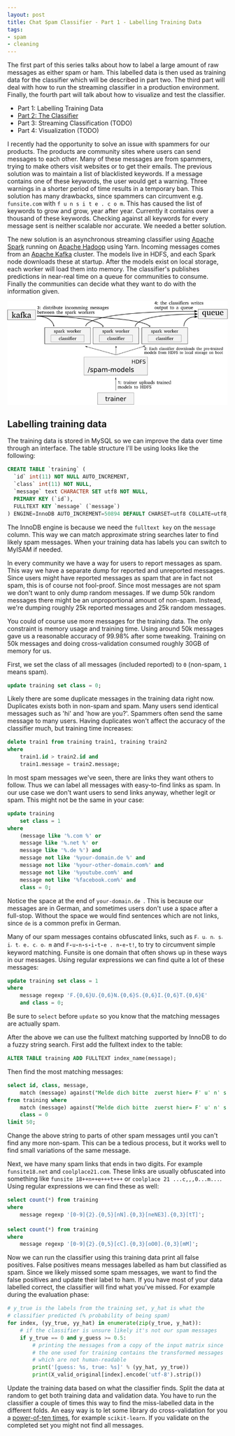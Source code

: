 ```yaml
---
layout: post
title: Chat Spam Classifier - Part 1 - Labelling Training Data
tags:
- spam
- cleaning
---
```


The first part of this series talks about how to label a large amount of raw messages as either spam or ham. This labelled data is then used as training data for the classifier which will be described in part two. The third part will deal with how to run the streaming classifier in a production environment. Finally, the fourth part will talk about how to visualize and test the classifier.

* Part 1: Labelling Training Data
* [Part 2: The Classifier](http://sovaa.github.io/chat-spam-classifier-part-2/)
* Part 3: Streaming Classification (TODO)
* Part 4: Visualization (TODO)

I recently had the opportunity to solve an issue with spammers for our products. The products are community sites where users can send messages to each other. Many of these messages are from spammers, trying to make others visit websites or to get their emails. The previous solution was to maintain a list of blacklisted keywords. If a message contains one of these keywords, the user would get a warning. Three warnings in a shorter period of time results in a temporary ban. This solution has many drawbacks, since spammers can circumvent e.g. `funsite.com` with `f u n s i t e . c o m`. This has caused the list of keywords to grow and grow, year after year. Currently it contains over a thousand of these keywords. Checking against all keywords for every message sent is neither scalable nor accurate. We needed a better solution.

The new solution is an asynchronous streaming classifier using [Apache Spark](http://spark.apache.org/) running on [Apache Hadoop](http://hadoop.apache.org/) using Yarn. Incoming messages comes from an [Apache Kafka](http://kafka.apache.org/) cluster. The models live in HDFS, and each Spark node downloads these at startup. After the models exist on local storage, each worker will load them into memory. The classifier's publishes predictions in near-real time on a queue for communities to consume. Finally the communities can decide what they want to do with the information given.

![architecture](/images/spam-hdfs.png)

## Labelling training data

The training data is stored in MySQL so we can improve the data over time through an interface. The table structure I'll be using looks like the following:

```sql
CREATE TABLE `training` (
  `id` int(11) NOT NULL AUTO_INCREMENT,
  `class` int(11) NOT NULL,
  `message` text CHARACTER SET utf8 NOT NULL,
  PRIMARY KEY (`id`),
  FULLTEXT KEY `message` (`message`)
) ENGINE=InnoDB AUTO_INCREMENT=50894 DEFAULT CHARSET=utf8 COLLATE=utf8_bin
```

The InnoDB engine is because we need the `fulltext key` on the `message` column. This way we can match approximate string searches later to find likely spam messages. When your training data has labels you can switch to MyISAM if needed.

In every community we have a way for users to report messages as spam. This way we have a separate dump for reported and unreported messages. Since users might have reported messages as spam that are in fact not spam, this is of course not fool-proof. Since most messages are not spam we don't want to only dump random messages. If we dump 50k random messages there might be an unproportional amount of non-spam. Instead, we're dumping roughly 25k reported messages and 25k random messages.

You could of course use more messages for the training data. The only constraint is memory usage and training time. Using around 50k messages gave us a reasonable accuracy of 99.98% after some tweaking. Training on 50k messages and doing cross-validation consumed roughly 30GB of memory for us.

First, we set the class of all messages (included reported) to `0` (non-spam, `1` means spam).

```sql
update training set class = 0;
```

Likely there are some duplicate messages in the training data right now. Duplicates exists both in non-spam and spam. Many users send identical messages such as 'hi' and 'how are you?'. Spammers often send the same message to many users. Having duplicates won't affect the accuracy of the classifier much, but training time increases:

```sql
delete train1 from training train1, training train2
where
    train1.id > train2.id and
    train1.message = train2.message;
```

In most spam messages we've seen, there are links they want others to follow. Thus we can label all messages with easy-to-find links as spam. In our use case we don't want users to send links anyway, whether legit or spam. This might not be the same in your case:

```sql
update training
    set class = 1
where
    (message like '%.com %' or
    message like '%.net %' or
    message like '%.de %') and
    message not like '%your-domain.de %' and
    message not like '%your-other-domain.com%' and
    message not like '%youtube.com%' and
    message not like '%facebook.com%' and
    class = 0;
```

Notice the space at the end of `your-domain.de `. This is because our messages are in German, and sometimes users don't use a space after a full-stop. Without the space we would find sentences which are not links, since `de` is a common prefix in German.

Many of our spam messages contains obfuscated links, such as `F˔ u˔ n˔ s˔ i˔ t˔ e. c˔ o˔ m` and `F˖u˖n˖s˖i˖t˖e . n˖e˖t!`, to try to circumvent simple keyword matching. Funsite is one domain that often shows up in these ways in our messages. Using regular expressions we can find quite a lot of these messages:

```sql
update training set class = 1
where
    message regexp 'F.{0,6}U.{0,6}N.{0,6}S.{0,6}I.{0,6}T.{0,6}E'
    and class = 0;
```

Be sure to `select` before `update` so you know that the matching messages are actually spam.

After the above we can use the fulltext matching supported by InnoDB to do a fuzzy string search. First add the fulltext index to the table:

```sql
ALTER TABLE training ADD FULLTEXT index_name(message);
```

Then find the most matching messages:

```sql
select id, class, message,
    match (message) against("Melde dich bitte  zuerst hier= Fˈ uˈ nˈ sˈ iˈ tˈ e . nˈ eˈ t!!") as score
from training where
    match (message) against("Melde dich bitte  zuerst hier= Fˈ uˈ nˈ sˈ iˈ tˈ e . nˈ eˈ t!!") and
    class = 0
limit 50;
```

Change the above string to parts of other spam messages until you can't find any more non-spam. This can be a tedious process, but it works well to find small variations of the same message.

Next, we have many spam links that ends in two digits. For example `funsite18.net` and `coolplace21.com`. These links are usually obfuscated into something like `funsite 18++n++e+++t+++` or `coolplace 21 ...c,,,0...m...`. Using regular expressions we can find these as well:

```sql
select count(*) from training
where
    message regexp '[0-9]{2}.{0,5}[nN].{0,3}[neNE3].{0,3}[tT]';

select count(*) from training
where
    message regexp '[0-9]{2}.{0,5}[cC].{0,3}[oO0].{0,3}[mM]';
```

Now we can run the classifier using this training data print all false positives. False positives means messages labelled as ham but classified as spam. Since we likely missed some spam messages, we want to find the false positives and update their label to ham. If you have most of your data labelled correct, the classifier will find what you've missed. For example during the evaluation phase:

```python
# y_true is the labels from the training set, y_hat is what the
# classifier predicted (% probability of being spam)
for index, (yy_true, yy_hat) in enumerate(zip(y_true, y_hat)):
    # if the classifier is unsure likely it's not our spam messages
    if y_true == 0 and y_guess >= 0.5:
        # printing the messages from a copy of the input matrix since
        # the one used for training contains the transformed messages
        # which are not human-readable
        print('[guess: %s, true: %s]' % (yy_hat, yy_true))
        print(X_valid_original[index].encode('utf-8').strip())
```

Update the training data based on what the classifier finds. Split the data at random to get both training data and validation data. You have to run the classifier a couple of times this way to find the miss-labelled data in the different folds. An easy way is to let some library do cross-validation for you a [power-of-ten times](https://zedshaw.com/archive/programmers-need-to-learn-statistics-or-i-will-kill-them-all/), for example `scikit-learn`. If you validate on the completed set you might not find all messages.

